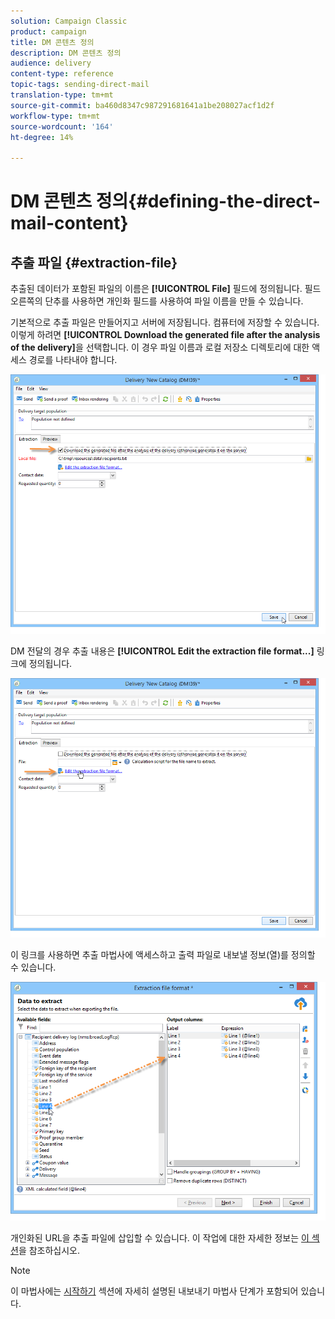 ```yaml
---
solution: Campaign Classic
product: campaign
title: DM 콘텐츠 정의
description: DM 콘텐츠 정의
audience: delivery
content-type: reference
topic-tags: sending-direct-mail
translation-type: tm+mt
source-git-commit: ba460d8347c987291681641a1be208027acf1d2f
workflow-type: tm+mt
source-wordcount: '164'
ht-degree: 14%

---
```



# DM 콘텐츠 정의{#defining-the-direct-mail-content}

## 추출 파일 {#extraction-file}

추출된 데이터가 포함된 파일의 이름은 **[!UICONTROL File]** 필드에 정의됩니다. 필드 오른쪽의 단추를 사용하면 개인화 필드를 사용하여 파일 이름을 만들 수 있습니다.

기본적으로 추출 파일은 만들어지고 서버에 저장됩니다. 컴퓨터에 저장할 수 있습니다. 이렇게 하려면 **[!UICONTROL Download the generated file after the analysis of the delivery]**&#x200B;을 선택합니다. 이 경우 파일 이름과 로컬 저장소 디렉토리에 대한 액세스 경로를 나타내야 합니다.

![](assets/s_ncs_user_mail_delivery_local_file.png)

DM 전달의 경우 추출 내용은 **[!UICONTROL Edit the extraction file format...]** 링크에 정의됩니다.

![](assets/s_ncs_user_mail_delivery_format_link.png)

이 링크를 사용하면 추출 마법사에 액세스하고 출력 파일로 내보낼 정보(열)를 정의할 수 있습니다.

![](assets/s_ncs_user_mail_delivery_format_wz.png)

개인화된 URL을 추출 파일에 삽입할 수 있습니다. 이 작업에 대한 자세한 정보는 [이 섹션](../../web/using/publishing-a-web-form.md)을 참조하십시오.

>[!NOTE]
>
>이 마법사에는 [시작하기](../../platform/using/executing-export-jobs.md) 섹션에 자세히 설명된 내보내기 마법사 단계가 포함되어 있습니다.
